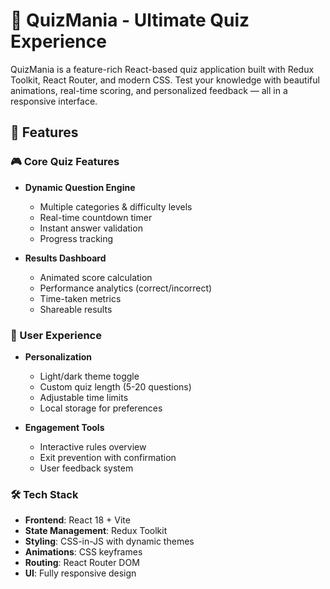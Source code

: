 # 🧠 QuizMania - Ultimate Quiz Experience

QuizMania is a feature-rich React-based quiz application built with Redux Toolkit, React Router, and modern CSS. Test your knowledge with beautiful animations, real-time scoring, and personalized feedback — all in a responsive interface.

## 🚀 Features

### 🎮 Core Quiz Features
- **Dynamic Question Engine**
  - Multiple categories & difficulty levels
  - Real-time countdown timer
  - Instant answer validation
  - Progress tracking

- **Results Dashboard**
  - Animated score calculation
  - Performance analytics (correct/incorrect)
  - Time-taken metrics
  - Shareable results

### 👤 User Experience
- **Personalization**
  - Light/dark theme toggle
  - Custom quiz length (5-20 questions)
  - Adjustable time limits
  - Local storage for preferences

- **Engagement Tools**
  - Interactive rules overview
  - Exit prevention with confirmation
  - User feedback system

### 🛠️ Tech Stack
- **Frontend**: React 18 + Vite
- **State Management**: Redux Toolkit
- **Styling**: CSS-in-JS with dynamic themes
- **Animations**: CSS keyframes
- **Routing**: React Router DOM
- **UI**: Fully responsive design